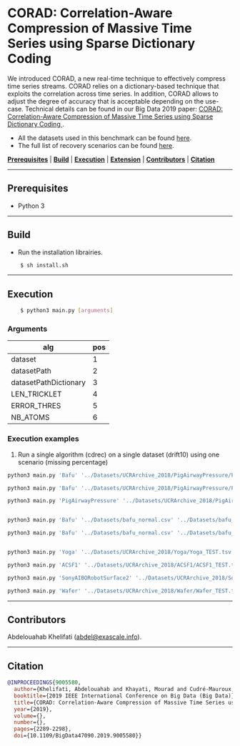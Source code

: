 # CORAD: Correlation-Aware Compression of Massive Time Series using Sparse Dictionary Coding

We introduced CORAD, a new real-time technique to effectively compress time series streams. CORAD relies on a dictionary-based technique that exploits the correlation across time series. In addition, CORAD allows to adjust the degree of accuracy that is acceptable depending on the use-case. Technical details can be found in our 
Big Data 2019 paper:  <a href = "https://exascale.info/assets/pdf/khelifati2019bigdata.pdf">CORAD: Correlation-Aware Compression of Massive Time Series using Sparse Dictionary Coding </a>. 

- All the datasets used in this benchmark can be found [here](https://github.com/eXascaleInfolab/bench-vldb20/tree/master/Datasets).
- The full list of recovery scenarios can be found [here](https://github.com/eXascaleInfolab/bench-vldb20/blob/master/TestingFramework/README.md).

[**Prerequisites**](#prerequisites) | [**Build**](#build) | [**Execution**](#execution) | [**Extension**](#extension)  | [**Contributors**](#contributors) | [**Citation**](#citation)

___


## Prerequisites

- Python 3

___



## Build

- Run the installation librairies. 
```bash
    $ sh install.sh
```

___

## Execution


```bash
    $ python3 main.py [arguments]
```

### Arguments

 | alg  | pos  | 
 | -------- | -------- | 
 | dataset    | 1        | 
 | datasetPath  | 2        | 
 | datasetPathDictionary   | 3    | 
 | LEN_TRICKLET     | 4     | 
 | ERROR_THRES  | 5     |
 | NB_ATOMS   | 6 |





### Execution examples


1. Run a single algorithm (cdrec) on a single dataset (drift10) using one scenario (missing percentage)
```bash
python3 main.py 'Bafu' '../Datasets/UCRArchive_2018/PigAirwayPressure/PigAirwayPressure_TEST.tsv' '../Datasets/UCRArchive_2018/PigAirwayPressure/ PigAirwayPressure_TRAIN.tsv' 14 0.4 6

python3 main.py 'Bafu' '../Datasets/UCRArchive_2018/PigAirwayPressure/PigAirwayPressure_TEST.tsv' '../Datasets/UCRArchive_2018/PigAirwayPressure/PigAirwayPressure_TRAIN.tsv' 14 0.4 6

python3 main.py 'PigAirwayPressure' '../Datasets/UCRArchive_2018/PigAirwayPressure/PigAirwayPressure_TEST.tsv' '../Datasets/UCRArchive_2018/PigAirwayPressure/PigAirwayPressure_TRAIN.tsv' 14 0.2 6


python3 main.py 'Bafu' '../Datasets/bafu_normal.csv' '../Datasets/bafu_normal.csv' 14 0.4 1

python3 main.py 'Bafu' '../Datasets/bafu_normal.csv' '../Datasets/bafu_normal.csv' 14 0.4 1


python3 main.py 'Yoga' '../Datasets/UCRArchive_2018/Yoga/Yoga_TEST.tsv' '../Datasets/UCRArchive_2018/Yoga/Yoga_TRAIN.tsv' 20 0.4 4

python3 main.py 'ACSF1' '../Datasets/UCRArchive_2018/ACSF1/ACSF1_TEST.tsv' '../Datasets/UCRArchive_2018/ACSF1/ACSF1_TRAIN.tsv' 5 0.4 4

python3 main.py 'SonyAIBORobotSurface2' '../Datasets/UCRArchive_2018/SonyAIBORobotSurface2/SonyAIBORobotSurface2_TEST.tsv' '../Datasets/UCRArchive_2018/SonyAIBORobotSurface2/SonyAIBORobotSurface2_TRAIN.tsv' 14 0.4 6

python3 main.py 'Wafer' '../Datasets/UCRArchive_2018/Wafer/Wafer_TEST.tsv' '../Datasets/UCRArchive_2018/Wafer/Wafer_TRAIN.tsv' 14 0.4 6
```


___

## Contributors
Abdelouahab Khelifati (abdel@exascale.info).


___

## Citation
```bibtex
@INPROCEEDINGS{9005580,
  author={Khelifati, Abdelouahab and Khayati, Mourad and Cudré-Mauroux, Philippe},
  booktitle={2019 IEEE International Conference on Big Data (Big Data)}, 
  title={CORAD: Correlation-Aware Compression of Massive Time Series using Sparse Dictionary Coding}, 
  year={2019},
  volume={},
  number={},
  pages={2289-2298},
  doi={10.1109/BigData47090.2019.9005580}}
```


